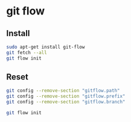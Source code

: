 # git flow

## Install

```bash
sudo apt-get install git-flow
git fetch --all
git flow init
```

## Reset

```bash
git config --remove-section "gitflow.path"
git config --remove-section "gitflow.prefix"
git config --remove-section "gitflow.branch"

git flow init
```

